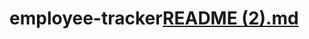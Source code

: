 # employee-tracker[README (2).md](https://github.com/Jermaine1988/employee-tracker/files/9630201/README.2.md)
